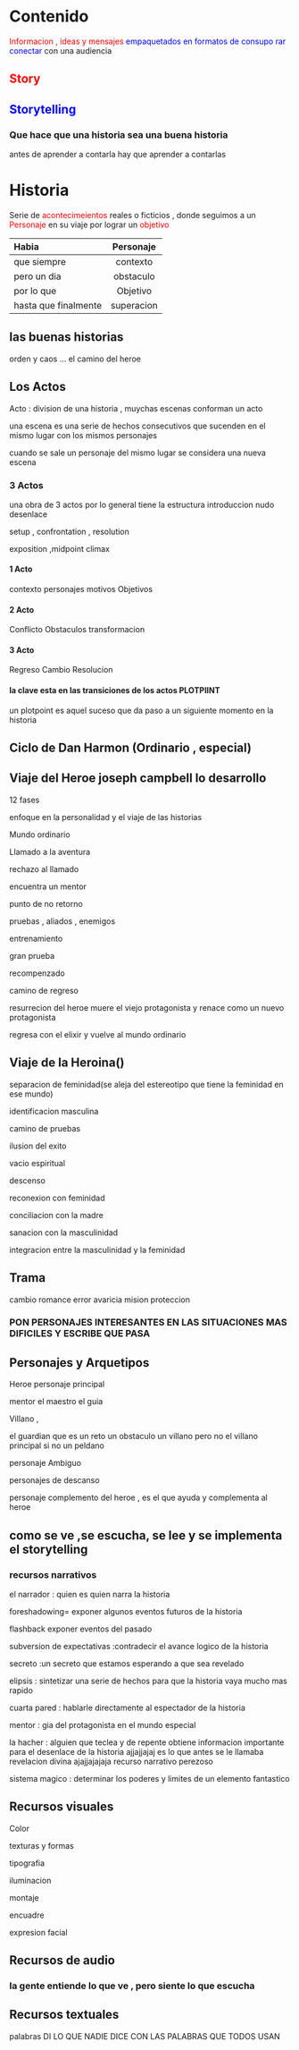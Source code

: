 

# Contenido

<span style="color:red"> Informacion , ideas y mensajes </span><span style="color:blue"> empaquetados en formatos de consupo rar conectar </span> con una audiencia


 




## <span style="color:red"> Story</span>

## <span style="color:blue"> Storytelling </span>


### Que hace que una historia sea una buena historia

antes de aprender a contarla hay que aprender a contarlas

 

# Historia
Serie de <span style="color:red"> acontecimeientos </span> 
reales o ficticios , donde seguimos a un <span style="color:red"> Personaje </span> en su viaje por lograr un <span style="color:red"> objetivo </span> 





| Habia       | Personaje     |
| :------------- | :----------: |
|  que siempre | contexto   | 
| pero un dia   | obstaculo | 
| por lo que   | Objetivo | 
| hasta que finalmente   | superacion | 

## las buenas historias
orden y caos ... el camino del heroe

## Los Actos 
Acto  : division de una historia ,  muychas escenas conforman un acto

una escena es una serie de hechos consecutivos que sucenden en el mismo lugar con los mismos personajes

cuando se sale un personaje del mismo lugar se considera una nueva escena


### 3 Actos

una obra de 3 actos por lo general tiene  la estructura  introduccion nudo desenlace

setup , confrontation , resolution 

exposition ,midpoint climax


#### 1 Acto

contexto
personajes
motivos 
Objetivos

#### 2 Acto

Conflicto
Obstaculos
transformacion 


#### 3 Acto 
 Regreso 
 Cambio 
 Resolucion

 #### la clave esta en las transiciones de los actos    PLOTPIINT 


un plotpoint es aquel suceso que da paso a un siguiente momento en la historia 


 ## Ciclo de Dan Harmon (Ordinario , especial)

 ## Viaje del Heroe joseph campbell lo desarrollo
 
 12 fases 

 enfoque en la personalidad y el viaje de las historias 

 Mundo ordinario

 Llamado a la aventura

 rechazo al llamado

 encuentra un mentor

 punto de no retorno

 pruebas , aliados , enemigos

 entrenamiento

 gran prueba

 recompenzado

 camino de regreso

 resurrecion del heroe muere el viejo protagonista y renace como un nuevo protagonista 


 regresa con el elixir y  vuelve al mundo ordinario


 ## Viaje de la Heroina()

 separacion de feminidad(se aleja del estereotipo que tiene la feminidad en ese mundo)

 identificacion masculina

 camino de pruebas

 ilusion del exito

 vacio espiritual

descenso

reconexion con feminidad



conciliacion con la madre

sanacion con la masculinidad

integracion entre la masculinidad y la feminidad


## Trama 
cambio 
romance
error
avaricia
mision
proteccion

### PON PERSONAJES INTERESANTES EN LAS SITUACIONES MAS DIFICILES Y ESCRIBE QUE PASA

## Personajes y Arquetipos

Heroe personaje principal

mentor el maestro el guia

Villano , 

el guardian que es un reto un obstaculo un villano pero no el villano principal si no un peldano

personaje Ambiguo

personajes de descanso

personaje complemento del heroe , es el que ayuda y complementa al heroe


## como se ve ,se  escucha, se lee y se implementa el storytelling

### recursos narrativos
el narrador : quien es quien narra la historia  

foreshadowing= exponer algunos eventos futuros de la historia
 
flashback exponer eventos del pasado

subversion de expectativas :contradecir el avance logico de la historia 

secreto :un secreto que estamos esperando a que sea revelado

elipsis : sintetizar una serie de hechos para que la historia vaya mucho mas rapido

cuarta pared : hablarle directamente al espectador de la historia

mentor : gia del protagonista en el mundo especial

la hacher : alguien que teclea y de repente obtiene informacion importante para el desenlace de la historia ajjajjajaj es lo que antes se le llamaba revelacion divina ajajjajajaja recurso narrativo perezoso


sistema magico : determinar los poderes y limites de un elemento fantastico

## Recursos visuales

Color

texturas y formas

tipografia

iluminacion

montaje

encuadre

expresion facial


## Recursos de audio

### la gente entiende lo que ve  , pero siente lo que escucha

## Recursos textuales

palabras
 DI LO QUE NADIE DICE CON LAS PALABRAS QUE TODOS USAN